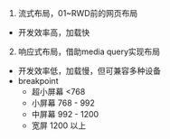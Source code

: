 1. 流式布局，01~RWD前的网页布局
  - 开发效率高，加载快
2. 响应式布局，借助media query实现布局
  - 开发效率低，加载慢，但可兼容多种设备
  - breakpoint  
    - 超小屏幕 <768
    - 小屏幕 768 - 992
    - 中屏幕 992 - 1200
    - 宽屏 1200 以上

